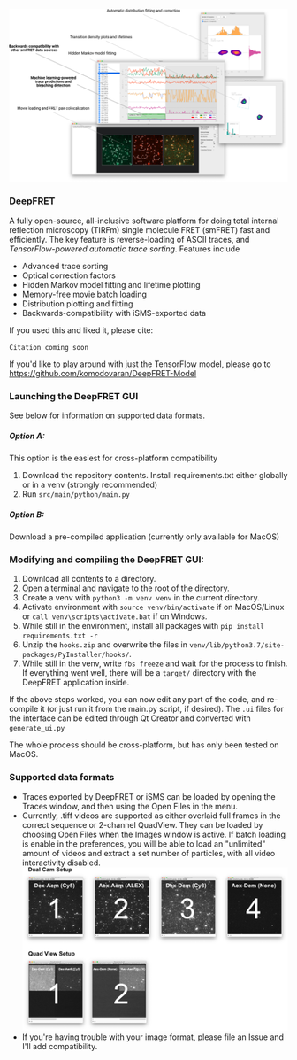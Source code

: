 ![screenshot](screenshot.png)

### DeepFRET
A fully open-source, all-inclusive software platform for doing total internal reflection microscopy (TIRFm) single molecule FRET (smFRET) fast and efficiently. The key feature is reverse-loading of ASCII traces, and *TensorFlow-powered automatic trace sorting*. Features include

- Advanced trace sorting
- Optical correction factors
- Hidden Markov model fitting and lifetime plotting
- Memory-free movie batch loading
- Distribution plotting and fitting
- Backwards-compatibility with iSMS-exported data

If you used this and liked it, please cite:

```
Citation coming soon
```

If you'd like to play around with just the TensorFlow model, please go to https://github.com/komodovaran/DeepFRET-Model

### Launching the DeepFRET GUI
See below for information on supported data formats.

##### Option A:
This option is the easiest for cross-platform compatibility
1. Download the repository contents. Install requirements.txt either globally or in a venv (strongly recommended)
2. Run `src/main/python/main.py`

##### Option B:
Download a pre-compiled application (currently only available for MacOS)

### Modifying and compiling the DeepFRET GUI:
1. Download all contents to a directory.
2. Open a terminal and navigate to the root of the directory.
3. Create a venv with `python3 -m venv venv` in the current directory.
4. Activate environment with `source venv/bin/activate` if on MacOS/Linux or `call venv\scripts\activate.bat` if on Windows.
5. While still in the environment, install all packages with `pip install requirements.txt -r`
6. Unzip the `hooks.zip` and overwrite the files in `venv/lib/python3.7/site-packages/PyInstaller/hooks/`.
7. While still in the venv, write `fbs freeze` and wait for the process to finish. If everything went well, there will be a `target/` directory with the DeepFRET application inside.

If the above steps worked, you can now edit any part of the code, and re-compile it (or just run it from the main.py script, if desired). The `.ui` files for the interface can be edited through Qt Creator and converted with `generate_ui.py` 

The whole process should be cross-platform, but has only been tested on MacOS.


### Supported data formats
* Traces exported by DeepFRET or iSMS can be loaded by opening the Traces window, and then using the Open Files in the menu.
* Currently, .tiff videos are supported as either overlaid full frames in the correct sequence or 2-channel QuadView. They can be loaded by choosing Open Files when the Images window is active. If batch loading is enable in the preferences, you will be able to load an "unlimited" amount of videos and extract a set number of particles, with all video interactivity disabled.
![video_seq](video_seq.png)
* If you're having trouble with your image format, please file an Issue and I'll add compatibility.
